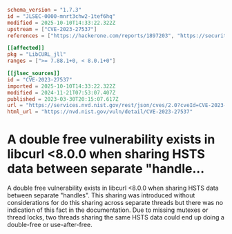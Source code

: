 ```toml
schema_version = "1.7.3"
id = "JLSEC-0000-mnrt3chw2-1tef6hq"
modified = 2025-10-10T14:33:22.322Z
upstream = ["CVE-2023-27537"]
references = ["https://hackerone.com/reports/1897203", "https://security.gentoo.org/glsa/202310-12", "https://security.netapp.com/advisory/ntap-20230420-0010/", "https://hackerone.com/reports/1897203", "https://security.gentoo.org/glsa/202310-12", "https://security.netapp.com/advisory/ntap-20230420-0010/"]

[[affected]]
pkg = "LibCURL_jll"
ranges = [">= 7.88.1+0, < 8.0.1+0"]

[[jlsec_sources]]
id = "CVE-2023-27537"
imported = 2025-10-10T14:33:22.322Z
modified = 2024-11-21T07:53:07.407Z
published = 2023-03-30T20:15:07.617Z
url = "https://services.nvd.nist.gov/rest/json/cves/2.0?cveId=CVE-2023-27537"
html_url = "https://nvd.nist.gov/vuln/detail/CVE-2023-27537"
```

# A double free vulnerability exists in libcurl <8.0.0 when sharing HSTS data between separate "handle...

A double free vulnerability exists in libcurl <8.0.0 when sharing HSTS data between separate "handles". This sharing was introduced without considerations for do this sharing across separate threads but there was no indication of this fact in the documentation. Due to missing mutexes or thread locks, two threads sharing the same HSTS data could end up doing a double-free or use-after-free.

